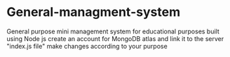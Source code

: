 # General-managment-system
General purpose mini management system for educational purposes built using Node js
create an account for MongoDB atlas and link it to the server "index.js file"
make changes according to your purpose
